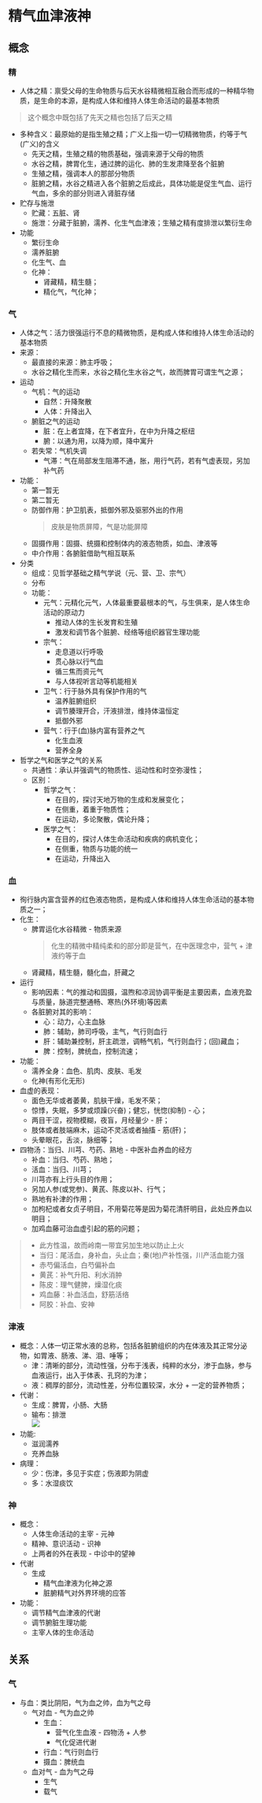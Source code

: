 # 精气血津液神

## 概念
### 精
* 人体之精：禀受父母的生命物质与后天水谷精微相互融合而形成的一种精华物质，是生命的本源，是构成人体和维持人体生命活动的最基本物质
> 这个概念中既包括了先天之精也包括了后天之精
* 多种含义：最原始的是指生殖之精；广义上指一切一切精微物质，约等于气(广义)的含义
    * 先天之精，生殖之精的物质基础，强调来源于父母的物质
    * 水谷之精，脾胃化生，通过脾的运化、肺的生发肃降至各个脏腑
    * 生殖之精，强调本人的那部分物质
    * 脏腑之精，水谷之精进入各个脏腑之后成此，具体功能是促生气血、运行气血，多余的部分则进入肾脏存储
* 贮存与施泄
    * 贮藏：五脏、肾
    * 施泄：分藏于脏腑，濡养、化生气血津液；生殖之精有度排泄以繁衍生命
* 功能
    * 繁衍生命
    * 濡养脏腑
    * 化生气、血
    * 化神：
        * 肾藏精，精生髓；
        * 精化气，气化神；

### 气
* 人体之气：活力很强运行不息的精微物质，是构成人体和维持人体生命活动的基本物质
* 来源：
    * 最直接的来源：肺主呼吸；
    * 水谷之精化生而来，水谷之精化生水谷之气，故而脾胃可谓生气之源；
* 运动
    * 气机：气的运动
        * 自然：升降聚散
        * 人体：升降出入
    * 腑脏之气的运动
        * 脏：在上者宜降，在下者宜升，在中为升降之枢纽
        * 腑：以通为用，以降为顺，降中寓升
    * 若失常：气机失调
        * 气滞：气在局部发生阻滞不通，胀，用行气药，若有气虚表现，另加补气药
* 功能：
    * 第一暂无
    * 第二暂无
    * 防御作用：护卫肌表，抵御外邪及驱邪外出的作用
        > 皮肤是物质屏障，气是功能屏障
    * 固摄作用：固摄、统摄和控制体内的液态物质，如血、津液等
    * 中介作用：各腑脏借助气相互联系
* 分类
    * 组成：见哲学基础之精气学说（元、营、卫、宗气）
    * 分布
    * 功能：
        * 元气：元精化元气，人体最重要最根本的气，与生俱来，是人体生命活动的原动力
            * 推动人体的生长发育和生殖
            * 激发和调节各个脏腑、经络等组织器官生理功能
        * 宗气：
            * 走息道以行呼吸
            * 贯心脉以行气血
            * 循三焦而资元气
            * 与人体视听言动等机能相关
        * 卫气：行于脉外具有保护作用的气
            * 温养脏腑组织
            * 调节腠理开合，汗液排泄，维持体温恒定
            * 抵御外邪
        * 营气：行于(血)脉内富有营养之气
            * 化生血液
            * 营养全身
* 哲学之气和医学之气的关系
    * 共通性：承认并强调气的物质性、运动性和时空弥漫性；
    * 区别：
        * 哲学之气：
            * 在目的，探讨天地万物的生成和发展变化；
            * 在侧重，着重于物质性；
            * 在运动，多论聚散，偶论升降；
        * 医学之气：
            * 在目的，探讨人体生命活动和疾病的病机变化；
            * 在侧重，物质与功能的统一
            * 在运动，升降出入

### 血
* 徇行脉内富含营养的红色液态物质，是构成人体和维持人体生命活动的基本物质之一；
* 化生：
    * 脾胃运化水谷精微 - 物质来源
        > 化生的精微中精纯柔和的部分即是营气，在中医理念中，营气 + 津液约等于血
    * 肾藏精，精生髓，髓化血，肝藏之
* 运行
    * 影响因素：气的推动和固摄，温煦和凉润协调平衡是主要因素，血液充盈与质量，脉道完整通畅、寒热(外环境)等因素
    * 各脏腑对其的影响：
        * 心：动力，心主血脉
        * 肺：辅助，肺司呼吸，主气，气行则血行
        * 肝：辅助兼控制，肝主疏泄，调畅气机，气行则血行；(回)藏血；
        * 脾：控制，脾统血，控制流速；
* 功能：
    * 濡养全身：血色、肌肉、皮肤、毛发
    * 化神(有形化无形)
* 血虚的表现：
    * 面色无华或者萎黄，肌肤干燥，毛发不荣；
    * 惊悸，失眠，多梦或烦躁(兴奋)；健忘，恍惚(抑制) - 心；
    * 两目干涩，视物模糊，夜盲，月经量少 - 肝；
    * 肢体或者肢端麻木，运动不灵活或者抽搐 - 筋(肝)；
    * 头晕眼花，舌淡，脉细等；
* 四物汤：当归、川芎、芍药、熟地 - 中医补血养血的经方
    * 补血：当归、芍药、熟地；
    * 活血：当归、川芎；
    * 川芎亦有上行头目的作用；
    * 另加人参(或党参)、黄芪、陈皮以补、行气；
    * 熟地有补津的作用；
    * 加枸杞或者女贞子明目，不用菊花等是因为菊花清肝明目，此处应养血以明目；
    * 加鸡血藤可治血虚引起的筋的问题；
> * 此方性温，故而岭南一带宜另加生地以防止上火
> * 当归：尾活血，身补血，头止血；秦(地)产补性强，川产活血能力强
> * 赤芍偏活血，白芍偏补血
> * 黄芪：补气升阳、利水消肿
> * 陈皮：理气健脾，燥湿化痰
> * 鸡血藤：补血活血，舒筋活络
> * 阿胶：补血、安神

### 津液
* 概念：人体一切正常水液的总称，包括各脏腑组织的内在体液及其正常分泌物，如胃液、肠液、涕、泪、唾等；
    * 津：清晰的部分，流动性强，分布于浅表，纯粹的水分，渗于血脉，参与血液运行，出入于体表、孔窍的为津；
    * 液：稠厚的部分，流动性差，分布位置较深，水分 + 一定的营养物质；
* 代谢：
    * 生成：脾胃，小肠、大肠
    * 输布：排泄  
![](./assets/津液的生成输布排泄.png)  
* 功能:
    * 滋润濡养
    * 充养血脉
* 病理：
    * 少：伤津，多见于实症；伤液即为阴虚
    * 多：水湿痰饮

### 神
* 概念：
    * 人体生命活动的主宰 - 元神
    * 精神、意识活动 - 识神
    * 上两者的外在表现 - 中诊中的望神
* 代谢
    * 生成
        * 精气血津液为化神之源
        * 脏腑精气对外界环境的应答
* 功能：
    * 调节精气血津液的代谢
    * 调节腑脏生理功能
    * 主宰人体的生命活动

## 关系
### 气
* 与血：类比阴阳，气为血之帅，血为气之母
    * 气对血 - 气为血之帅
        * 生血：
            * 营气化生血液 - 四物汤 + 人参
            * 气化促进代谢
        * 行血：气行则血行
        * 摄血：脾统血
    * 血对气 - 血为气之母
        * 生气
        * 载气